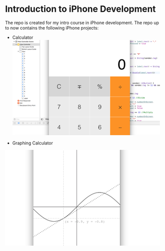 # Introduction to iPhone Development

The repo is created for my intro course in iPhone development. The repo up to now contains the following iPhone projects:
- Calculator
<cener><img src="./Calculator/Demo.png" width="600"></cener>

- Graphing Calculator
<center><img src="./GraphingCalculator/Demo.png" width="600"></center>
